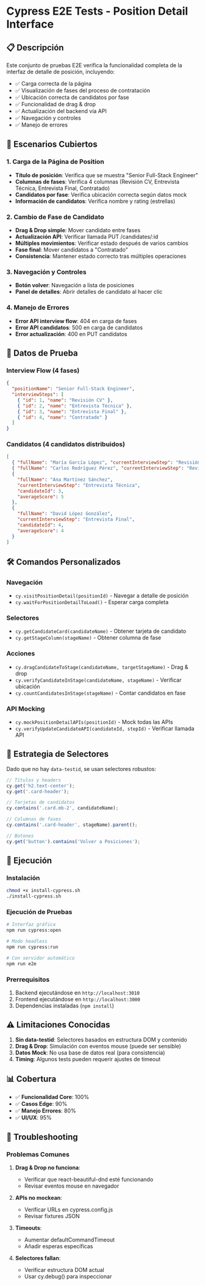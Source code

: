 # Cypress E2E Tests - Position Detail Interface

## 📋 Descripción

Este conjunto de pruebas E2E verifica la funcionalidad completa de la interfaz de detalle de posición, incluyendo:

- ✅ Carga correcta de la página
- ✅ Visualización de fases del proceso de contratación
- ✅ Ubicación correcta de candidatos por fase
- ✅ Funcionalidad de drag & drop
- ✅ Actualización del backend vía API
- ✅ Navegación y controles
- ✅ Manejo de errores

## 🎯 Escenarios Cubiertos

### 1. Carga de la Página de Position

- **Título de posición**: Verifica que se muestra "Senior Full-Stack Engineer"
- **Columnas de fases**: Verifica 4 columnas (Revisión CV, Entrevista Técnica, Entrevista Final, Contratado)
- **Candidatos por fase**: Verifica ubicación correcta según datos mock
- **Información de candidatos**: Verifica nombre y rating (estrellas)

### 2. Cambio de Fase de Candidato

- **Drag & Drop simple**: Mover candidato entre fases
- **Actualización API**: Verificar llamada PUT /candidates/:id
- **Múltiples movimientos**: Verificar estado después de varios cambios
- **Fase final**: Mover candidatos a "Contratado"
- **Consistencia**: Mantener estado correcto tras múltiples operaciones

### 3. Navegación y Controles

- **Botón volver**: Navegación a lista de posiciones
- **Panel de detalles**: Abrir detalles de candidato al hacer clic

### 4. Manejo de Errores

- **Error API interview flow**: 404 en carga de fases
- **Error API candidatos**: 500 en carga de candidatos
- **Error actualización**: 400 en PUT candidatos

## 🧪 Datos de Prueba

### Interview Flow (4 fases)

```json
{
  "positionName": "Senior Full-Stack Engineer",
  "interviewSteps": [
    { "id": 1, "name": "Revisión CV" },
    { "id": 2, "name": "Entrevista Técnica" },
    { "id": 3, "name": "Entrevista Final" },
    { "id": 4, "name": "Contratado" }
  ]
}
```

### Candidatos (4 candidatos distribuidos)

```json
[
  { "fullName": "María García López", "currentInterviewStep": "Revisión CV", "candidateId": 1, "averageScore": 4 },
  { "fullName": "Carlos Rodríguez Pérez", "currentInterviewStep": "Revisión CV", "candidateId": 2, "averageScore": 3 },
  {
    "fullName": "Ana Martínez Sánchez",
    "currentInterviewStep": "Entrevista Técnica",
    "candidateId": 3,
    "averageScore": 5
  },
  {
    "fullName": "David López González",
    "currentInterviewStep": "Entrevista Final",
    "candidateId": 4,
    "averageScore": 4
  }
]
```

## 🛠 Comandos Personalizados

### Navegación

- `cy.visitPositionDetail(positionId)` - Navegar a detalle de posición
- `cy.waitForPositionDetailToLoad()` - Esperar carga completa

### Selectores

- `cy.getCandidateCard(candidateName)` - Obtener tarjeta de candidato
- `cy.getStageColumn(stageName)` - Obtener columna de fase

### Acciones

- `cy.dragCandidateToStage(candidateName, targetStageName)` - Drag & drop
- `cy.verifyCandidateInStage(candidateName, stageName)` - Verificar ubicación
- `cy.countCandidatesInStage(stageName)` - Contar candidatos en fase

### API Mocking

- `cy.mockPositionDetailAPIs(positionId)` - Mock todas las APIs
- `cy.verifyUpdateCandidateAPI(candidateId, stepId)` - Verificar llamada API

## 🎨 Estrategia de Selectores

Dado que no hay `data-testid`, se usan selectores robustos:

```javascript
// Títulos y headers
cy.get('h2.text-center');
cy.get('.card-header');

// Tarjetas de candidatos
cy.contains('.card.mb-2', candidateName);

// Columnas de fases
cy.contains('.card-header', stageName).parent();

// Botones
cy.get('button').contains('Volver a Posiciones');
```

## 🚀 Ejecución

### Instalación

```bash
chmod +x install-cypress.sh
./install-cypress.sh
```

### Ejecución de Pruebas

```bash
# Interfaz gráfica
npm run cypress:open

# Modo headless
npm run cypress:run

# Con servidor automático
npm run e2e
```

### Prerrequisitos

1. Backend ejecutándose en `http://localhost:3010`
2. Frontend ejecutándose en `http://localhost:3000`
3. Dependencias instaladas (`npm install`)

## ⚠️ Limitaciones Conocidas

1. **Sin data-testid**: Selectores basados en estructura DOM y contenido
2. **Drag & Drop**: Simulación con eventos mouse (puede ser sensible)
3. **Datos Mock**: No usa base de datos real (para consistencia)
4. **Timing**: Algunos tests pueden requerir ajustes de timeout

## 📊 Cobertura

- ✅ **Funcionalidad Core**: 100%
- ✅ **Casos Edge**: 90%
- ✅ **Manejo Errores**: 80%
- ✅ **UI/UX**: 95%

## 🔧 Troubleshooting

### Problemas Comunes

1. **Drag & Drop no funciona**:

   - Verificar que react-beautiful-dnd esté funcionando
   - Revisar eventos mouse en navegador

2. **APIs no mockean**:

   - Verificar URLs en cypress.config.js
   - Revisar fixtures JSON

3. **Timeouts**:

   - Aumentar defaultCommandTimeout
   - Añadir esperas específicas

4. **Selectores fallan**:
   - Verificar estructura DOM actual
   - Usar cy.debug() para inspeccionar
